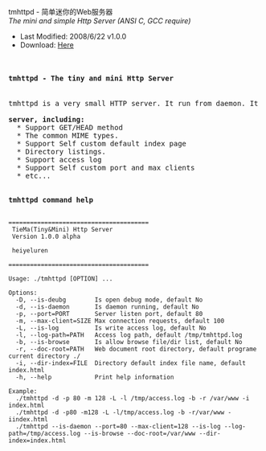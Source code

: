 
tmhttpd - 简单迷你的Web服务器 <br />
<i>The mini and simple Http Server (ANSI C, GCC require)</i>

<ul>
<li>Last Modified: 2008/6/22 v1.0.0 </li>
<li>Download: <a href="http://heiyeluren.googlecode.com/files/tmhttpd-1.0.0_alpha.tar.gz">Here</a></li>
</ul>

<pre>

<h4>tmhttpd - The tiny and mini Http Server</h4>
tmhttpd is a very small HTTP server. It run from daemon. It implements all the basic features of an HTTP

<b>server, including:</b>
  * Support GET/HEAD method
  * The common MIME types.
  * Support Self custom default index page
  * Directory listings.
  * Support access log
  * Support Self custom port and max clients
  * etc...


<b>tmhttpd command help</b>

<code>
=======================================
 TieMa(Tiny&Mini) Http Server
 Version 1.0.0 alpha

 heiyeluren <blog.csdn.net/heiyeshuwu>

=======================================

Usage: ./tmhttpd [OPTION] ...

Options:
  -D, --is-deubg        Is open debug mode, default No
  -d, --is-daemon       Is daemon running, default No
  -p, --port=PORT       Server listen port, default 80
  -m, --max-client=SIZE Max connection requests, default 100
  -L, --is-log          Is write access log, default No
  -l, --log-path=PATH   Access log path, default /tmp/tmhttpd.log
  -b, --is-browse       Is allow browse file/dir list, default No
  -r, --doc-root=PATH   Web document root directory, default programe current directory ./
  -i, --dir-index=FILE  Directory default index file name, default index.html
  -h, --help            Print help information

Example:
  ./tmhttpd -d -p 80 -m 128 -L -l /tmp/access.log -b -r /var/www -i index.html
  ./tmhttpd -d -p80 -m128 -L -l/tmp/access.log -b -r/var/www -iindex.html
  ./tmhttpd --is-daemon --port=80 --max-client=128 --is-log --log-path=/tmp/access.log --is-browse --doc-root=/var/www --dir-index=index.html
  
</code>
</pre>
